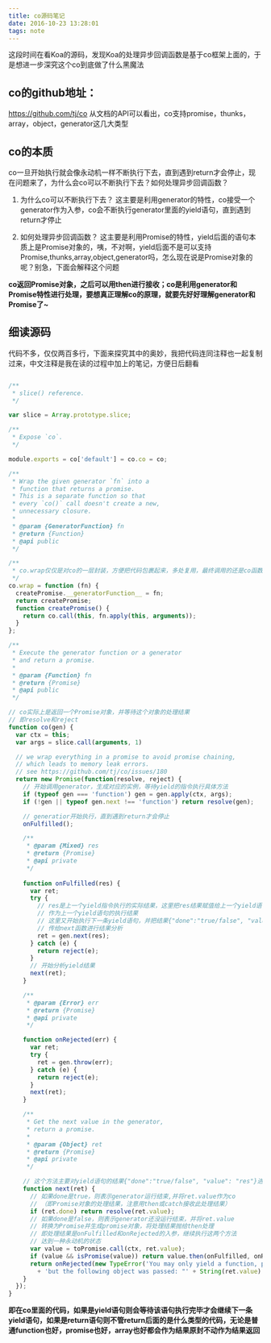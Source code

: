 ```yaml
---
title: co源码笔记
date: 2016-10-23 13:28:01
tags: note
---
```


这段时间在看Koa的源码，发现Koa的处理异步回调函数是基于co框架上面的，于是想进一步深究这个co到底做了什么黑魔法
<!--more-->

## co的github地址：
https://github.com/tj/co
从文档的API可以看出，co支持promise，thunks，array，object，generator这几大类型

## co的本质
co一旦开始执行就会像永动机一样不断执行下去，直到遇到return才会停止，现在问题来了，为什么会co可以不断执行下去？如何处理异步回调函数？

1. 为什么co可以不断执行下去？
   这主要是利用generator的特性，co接受一个generator作为入参，co会不断执行generator里面的yield语句，直到遇到return才停止

2. 如何处理异步回调函数？
   这主要是利用Promise的特性，yield后面的语句本质上是Promise对象的，咦，不对啊，yield后面不是可以支持Promise,thunks,array,object,generator吗，怎么现在说是Promise对象的呢？别急，下面会解释这个问题

**co返回Promise对象，之后可以用then进行接收；co是利用generator和Promise特性进行处理，要想真正理解co的原理，就要先好好理解generator和Promise了~**



## 细读源码
代码不多，仅仅两百多行，下面来探究其中的奥妙，我把代码连同注释也一起复制过来，中文注释是我在读的过程中加上的笔记，方便日后翻看

```javascript

/**
 * slice() reference.
 */

var slice = Array.prototype.slice;

/**
 * Expose `co`.
 */

module.exports = co['default'] = co.co = co;

/**
 * Wrap the given generator `fn` into a
 * function that returns a promise.
 * This is a separate function so that
 * every `co()` call doesn't create a new,
 * unnecessary closure.
 *
 * @param {GeneratorFunction} fn
 * @return {Function}
 * @api public
 */

/**
 * co.wrap仅仅是对co的一层封装，方便把代码包裹起来，多处复用，最终调用的还是co函数
 */
co.wrap = function (fn) {
  createPromise.__generatorFunction__ = fn;
  return createPromise;
  function createPromise() {
    return co.call(this, fn.apply(this, arguments));
  }
};

/**
 * Execute the generator function or a generator
 * and return a promise.
 *
 * @param {Function} fn
 * @return {Promise}
 * @api public
 */

// co实际上是返回一个Promise对象，并等待这个对象的处理结果
// 即resolve和reject
function co(gen) {
  var ctx = this;
  var args = slice.call(arguments, 1)

  // we wrap everything in a promise to avoid promise chaining,
  // which leads to memory leak errors.
  // see https://github.com/tj/co/issues/180
  return new Promise(function(resolve, reject) {
    // 开始调用generator，生成对应的实例，等待yield的指令执行具体方法
    if (typeof gen === 'function') gen = gen.apply(ctx, args);
    if (!gen || typeof gen.next !== 'function') return resolve(gen);

    // generatior开始执行，直到遇到return才会停止
    onFulfilled();

    /**
     * @param {Mixed} res
     * @return {Promise}
     * @api private
     */
    
    function onFulfilled(res) {
      var ret;
      try {
        // res是上一个yield指令执行的实际结果，这里把res结果赋值给上一个yield语句，
        // 作为上一个yield语句的执行结果
        // 这里又开始执行下一条yield语句，并把结果{"done":"true/false", "value": "res"}
        // 传给next函数进行结果分析 
        ret = gen.next(res);
      } catch (e) {
        return reject(e);
      }
      // 开始分析yield结果
      next(ret);
    }

    /**
     * @param {Error} err
     * @return {Promise}
     * @api private
     */

    function onRejected(err) {
      var ret;
      try {
        ret = gen.throw(err);
      } catch (e) {
        return reject(e);
      }
      next(ret);
    }

    /**
     * Get the next value in the generator,
     * return a promise.
     *
     * @param {Object} ret
     * @return {Promise}
     * @api private
     */

    // 这个方法主要对yield语句的结果{"done":"true/false", "value": "res"}进行分析
    function next(ret) {
      // 如果done是true，则表示generator运行结束,并将ret.value作为co
      // （即Promise对象的处理结果，注意用then或catch接收此处理结果）
      if (ret.done) return resolve(ret.value);
      // 如果done是false，则表示generator还没运行结束，并将ret.value
      // 转换为Promise并生成promise对象，将处理结果抛给then处理
      // 即处理结果是onFulfilled和onRejected的入参，继续执行这两个方法
      // 达到一种永动机的状态
      var value = toPromise.call(ctx, ret.value);
      if (value && isPromise(value)) return value.then(onFulfilled, onRejected);
      return onRejected(new TypeError('You may only yield a function, promise, generator, array, or object, '
        + 'but the following object was passed: "' + String(ret.value) + '"'));
    }
  });
}
```

**即在co里面的代码，如果是yield语句则会等待该语句执行完毕才会继续下一条yield语句，如果是return语句则不管return后面的是什么类型的代码，无论是普通function也好，promise也好，array也好都会作为结果原封不动作为结果返回**